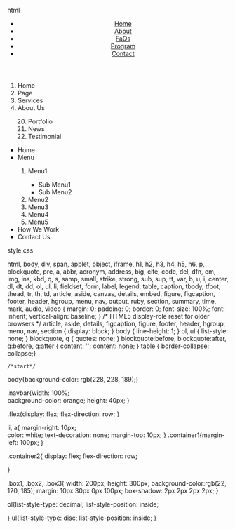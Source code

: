 html

<!DOCTYPE html>
<html lang="en">
<head>
  <meta charset="UTF-8">
  <meta http-equiv="X-UA-Compatible" content="IE=edge">
  <meta name="viewport" content="width=device-width, initial-scale=1.0">
  <title>list item</title>
  <link rel="stylesheet" href="style.css">
</head>
<body>
<header class="navbar">
  <div class="container1 flex">           
    <nav>
      <ul class="flex nav-menu">
        <li><a href="#">Home</a></li>
        <li><a href="#">About</a></li>
<li><a href="#">FaQs</a></li>
<li><a href="#">Program</a></li>
<li><a href="#">Contact</a></li>
</ul>
  </nav>
</div>
</header>
<div class="container2">
  <div class="box1">
<ol>
  <li>Home</li>
  <li>Page</li>
  <li>Services</li>
  <li>About Us</li>
  <ol start="20">
  <li>Portfolio</li>
  <li>News</li>
  <li>Testimonial</li></ol>
</ol>
  </div>
  <div class="box2">
<ul>
<li>Home</li>
<li>Menu</li>
<ol>
  
  <li>Menu1</li>
<ul><li>Sub Menu1</li>
<li>Sub Menu2</li>
</ul>
<li>Menu2</li>
<Li>Menu3</Li>
<li>Menu4</li>
<li>Menu5</li>
</ol>
<li>How We Work</li>
<li>Contact Us </li>
</ul>
  </div>



</body>
</html>
    
  style.css
 
html, body, div, span, applet, object, iframe,
h1, h2, h3, h4, h5, h6, p, blockquote, pre,
a, abbr, acronym, address, big, cite, code,
del, dfn, em, img, ins, kbd, q, s, samp,
small, strike, strong, sub, sup, tt, var,
b, u, i, center,
dl, dt, dd, ol, ul, li,
fieldset, form, label, legend,
table, caption, tbody, tfoot, thead, tr, th, td,
article, aside, canvas, details, embed, 
figure, figcaption, footer, header, hgroup, 
menu, nav, output, ruby, section, summary,
time, mark, audio, video {
	margin: 0;
	padding: 0;
	border: 0;
	font-size: 100%;
	font: inherit;
	vertical-align: baseline;
}
/* HTML5 display-role reset for older browsers */
article, aside, details, figcaption, figure, 
footer, header, hgroup, menu, nav, section {
	display: block;
}
body {
	line-height: 1;
}
ol, ul {
	list-style: none;
}
blockquote, q {
	quotes: none;
}
blockquote:before, blockquote:after,
q:before, q:after {
	content: '';
	content: none;
}
table {
	border-collapse: collapse;}



	/*start*/
body{background-color: rgb(228, 228, 189);}


.navbar{width: 100%;   
background-color: orange;
height: 40px;
}


.flex{display: flex;
	flex-direction: row;
}

li, a{ margin-right: 10px;  
color: white;
text-decoration: none;
margin-top: 10px;
}
.container1{margin-left: 100px;
}


.container2{ display: flex;
	flex-direction: row;
	

}


.box1, .box2, .box3{
	width: 200px;
	height: 300px;
	background-color:rgb(22, 120, 185);
margin: 10px 30px 0px 100px;
box-shadow: 2px 2px 2px 2px;
}

ol{list-style-type: decimal;
list-style-position: inside;

}
ul{list-style-type: disc;
list-style-position: inside;
}

 
  
  
  
  
  
  
  
